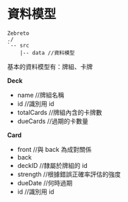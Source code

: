 # 資料模型
```
Zebreto
./
`-- src
    |-- data //資料模型
```

基本的資料模型有：牌組、卡牌

**Deck**
* name //牌組名稱
* id //識別用 id
* totalCards //牌組內含的卡牌數
* dueCards //過期的卡數量

**Card**
* front //與 back 為成對關係
* back
* deckID //隸屬於牌組的 id
* strength //根據錯誤正確率評估的強度
* dueDate //何時過期
* id //識別用 id